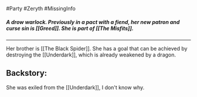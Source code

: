 #Party #Zeryth #MissingInfo 

##### A drow warlock. Previously in a pact with a fiend, her new patron and curse sin is [[Greed]]. She is part of [[The Misfits]].
***

Her brother is [[The Black Spider]].
She has a goal that can be achieved by destroying the [[Underdark]], which is already weakened by a dragon.
## Backstory:

She was exiled from the [[Underdark]], I don't know why.